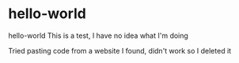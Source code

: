 # hello-world
hello-world
This is a test, I have no idea what I'm doing

Tried pasting code from a website I found, didn't work so I deleted it
